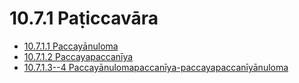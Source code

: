 # 10.7.1 Paṭiccavāra

* [10.7.1.1 Paccayānuloma](10.7.1/10.7.1.1.md)
* [10.7.1.2 Paccayapaccanīya](10.7.1/10.7.1.2.md)
* [10.7.1.3--4 Paccayānulomapaccanīya-paccayapaccanīyānuloma](10.7.1/10.7.1.3--4.md)
